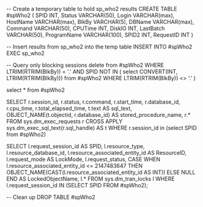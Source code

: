 -- Create a temporary table to hold sp_who2 results
CREATE TABLE #spWho2 (
    SPID INT,
    Status VARCHAR(50),
    Login VARCHAR(max),
    HostName VARCHAR(max),
    BlkBy VARCHAR(5),
    DBName VARCHAR(max),
    Command VARCHAR(50),
    CPUTime INT,
    DiskIO INT,
    LastBatch VARCHAR(50),
    ProgramName VARCHAR(100),
    SPID2 INT,
    RequestID INT
)

-- Insert results from sp_who2 into the temp table
INSERT INTO #spWho2
EXEC sp_who2

-- Query only blocking sessions
delete from #spWho2
WHERE LTRIM(RTRIM(BlkBy)) = '.' AND 
      SPID NOT IN (
		select CONVERT(INT, LTRIM(RTRIM(BlkBy)))
		from #spWho2
		WHERE LTRIM(RTRIM(BlkBy)) <> '.'
		)

select * from #spWho2


SELECT 
    r.session_id,
    r.status,
    r.command,
    r.start_time,
    r.database_id,
    r.cpu_time,
    r.total_elapsed_time,
    t.text AS sql_text,
    OBJECT_NAME(t.objectid, r.database_id) AS stored_procedure_name, 
	r.*
FROM sys.dm_exec_requests r
CROSS APPLY sys.dm_exec_sql_text(r.sql_handle) AS t
WHERE r.session_id in (select SPID from #spWho2)

SELECT
    l.request_session_id AS SPID,
    l.resource_type,
    l.resource_database_id,
    l.resource_associated_entity_id AS ResourceID,
    l.request_mode AS LockMode,
    l.request_status,
	CASE 
		WHEN l.resource_associated_entity_id <= 2147483647 THEN 
			OBJECT_NAME(CAST(l.resource_associated_entity_id AS INT))
		ELSE 
			NULL
	END AS LockedObjectName,
	l.*
FROM sys.dm_tran_locks l
WHERE l.request_session_id IN (SELECT SPID FROM #spWho2);


-- Clean up
DROP TABLE #spWho2

